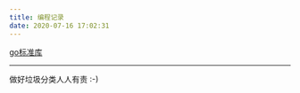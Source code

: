 ```yaml
---
title: 编程记录
date: 2020-07-16 17:02:31
---
```



[go标准库](/code/go/go-tools/index.html)        



---

做好垃圾分类人人有责 :-)



